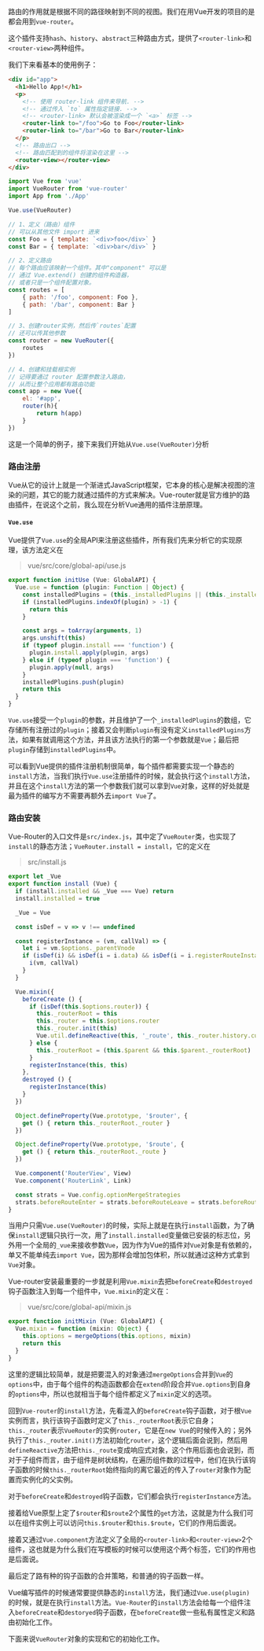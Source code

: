 路由的作用就是根据不同的路径映射到不同的视图。我们在用Vue开发的项目的是都会用到`vue-router`。

这个插件支持`hash`、`history`、`abstract`三种路由方式，提供了`<router-link>`和`<router-view>`两种组件。

我们下来看基本的使用例子：

```html
<div id="app">
  <h1>Hello App!</h1>
  <p>
    <!-- 使用 router-link 组件来导航. -->
    <!-- 通过传入 `to` 属性指定链接. -->
    <!-- <router-link> 默认会被渲染成一个 `<a>` 标签 -->
    <router-link to="/foo">Go to Foo</router-link>
    <router-link to="/bar">Go to Bar</router-link>
  </p>
  <!-- 路由出口 -->
  <!-- 路由匹配到的组件将渲染在这里 -->
  <router-view></router-view>
</div>
```

```js
import Vue from 'vue'
import VueRouter from 'vue-router'
import App from './App'

Vue.use(VueRouter)

// 1、定义（路由）组件
// 可以从其他文件 import 进来
const Foo = { template: `<div>foo</div>` }
const Bar = { template: `<div>bar</div>` }

// 2、定义路由
// 每个路由应该映射一个组件。其中"component" 可以是
// 通过 Vue.extend() 创建的组件构造器，
// 或者只是一个组件配置对象。
const routes = [
    { path: '/foo', component: Foo },
    { path: '/bar', component: Bar }
]

// 3、创建router实例，然后传`routes`配置
// 还可以传其他参数
const router = new VueRouter({
    routes
})

// 4、创建和挂载根实例
// 记得要通过 router 配置参数注入路由，
// 从而让整个应用都有路由功能
const app = new Vue({
    el: '#app',
    router(h){
        return h(app)
    }
})
```

这是一个简单的例子，接下来我们开始从`Vue.use(VueRouter)`分析



### 路由注册

Vue从它的设计上就是一个渐进式JavaScript框架，它本身的核心是解决视图的渲染的问题，其它的能力就通过插件的方式来解决。Vue-router就是官方维护的路由插件，在说这个之前，我么现在分析Vue通用的插件注册原理。



#### `Vue.use`

Vue提供了`Vue.use`的全局API来注册这些插件，所有我们先来分析它的实现原理，该方法定义在

> vue/src/core/global-api/use.js

```typescript
export function initUse (Vue: GlobalAPI) {
  Vue.use = function (plugin: Function | Object) {
    const installedPlugins = (this._installedPlugins || (this._installedPlugins = []))
    if (installedPlugins.indexOf(plugin) > -1) {
      return this
    }

    const args = toArray(arguments, 1)
    args.unshift(this)
    if (typeof plugin.install === 'function') {
      plugin.install.apply(plugin, args)
    } else if (typeof plugin === 'function') {
      plugin.apply(null, args)
    }
    installedPlugins.push(plugin)
    return this
  }
}
```

`Vue.use`接受一个`plugin`的参数，并且维护了一个`_installedPlugins`的数组，它存储所有注册过的`plugin`；接着又会判断`plugin`有没有定义`installedPlugins`方法，如果有就调用这个方法，并且该方法执行的第一个参数就是`Vue`；最后把`plugin`存储到`installedPlugins`中。

可以看到Vue提供的插件注册机制很简单，每个插件都需要实现一个静态的`install`方法，当我们执行`Vue.use`注册插件的时候，就会执行这个`install`方法，并且在这个`install`方法的第一个参数我们就可以拿到`Vue`对象，这样的好处就是最为插件的编写方不需要再额外去`import Vue`了。



### 路由安装

Vue-Router的入口文件是`src/index.js`，其中定了`VueRouter`类，也实现了`install`的静态方法；`VueRouter.install = install`，它的定义在

> src/install.js

```typescript
export let _Vue
export function install (Vue) {
  if (install.installed && _Vue === Vue) return
  install.installed = true

  _Vue = Vue

  const isDef = v => v !== undefined

  const registerInstance = (vm, callVal) => {
    let i = vm.$options._parentVnode
    if (isDef(i) && isDef(i = i.data) && isDef(i = i.registerRouteInstance)) {
      i(vm, callVal)
    }
  }

  Vue.mixin({
    beforeCreate () {
      if (isDef(this.$options.router)) {
        this._routerRoot = this
        this._router = this.$options.router
        this._router.init(this)
        Vue.util.defineReactive(this, '_route', this._router.history.current)
      } else {
        this._routerRoot = (this.$parent && this.$parent._routerRoot) || this
      }
      registerInstance(this, this)
    },
    destroyed () {
      registerInstance(this)
    }
  })

  Object.defineProperty(Vue.prototype, '$router', {
    get () { return this._routerRoot._router }
  })

  Object.defineProperty(Vue.prototype, '$route', {
    get () { return this._routerRoot._route }
  })

  Vue.component('RouterView', View)
  Vue.component('RouterLink', Link)

  const strats = Vue.config.optionMergeStrategies
  strats.beforeRouteEnter = strats.beforeRouteLeave = strats.beforeRouteUpdate = strats.created
}
```

当用户只需`Vue.use(VueRouter)`的时候，实际上就是在执行`install`函数，为了确保`install`逻辑只执行一次，用了`install.installed`变量做已安装的标志位，另外用一个全局的`_vue`来接收参数`Vue`，因为作为Vue的插件对`Vue`对象是有依赖的，单又不能单纯去`import Vue`，因为那样会增加包体积，所以就通过这种方式拿到`Vue`对象。

Vue-router安装最重要的一步就是利用`Vue.mixin`去把`beforeCreate`和`destroyed`钩子函数注入到每一个组件中，`Vue.mixin`的定义在：

> vue/src/core/global-api/mixin.js

```typescript
export function initMixin (Vue: GlobalAPI) {
  Vue.mixin = function (mixin: Object) {
    this.options = mergeOptions(this.options, mixin)
    return this
  }
}
```

这里的逻辑比较简单，就是把要混入的对象通过`mergeOptions`合并到`Vue`的`options`中，由于每个组件的构造函数都会在`extend`阶段合并`Vue.options`到自身的`options`中，所以也就相当于每个组件都定义了`mixin`定义的选项。

回到`Vue-router`的`install`方法，先看混入的`beforeCreate`钩子函数，对于根`Vue`实例而言，执行该钩子函数时定义了`this._routerRoot`表示它自身；`this._router`表示`VueRouter`的实例`router`，它是在`new Vue`的时候传入的；另外执行了`this._router.init()`方法初始化`router`，这个逻辑后面会说到，然后用`defineReactive`方法把`this._route`变成响应式对象，这个作用后面也会说到，而对于子组件而言，由于组件是树状结构，在遍历组件数的过程中，他们在执行该钩子函数的时候`this._routerRoot`始终指向的离它最近的传入了`router`对象作为配置而实例化的父实例。

对于`beforeCreate`和`destroyed`钩子函数，它们都会执行`registerInstance`方法。

接着给Vue原型上定了`$router`和`$route`2个属性的`get`方法，这就是为什么我们可以在组件实例上可以访问`this.$router`和`this.$route`，它们的作用后面说。

接着又通过`Vue.component`方法定义了全局的`<router-link>`和`<router-view>`2个组件，这也就是为什么我们在写模板的时候可以使用这个两个标签，它们的作用也是后面说。

最后定了路有种的钩子函数的合并策略，和普通的钩子函数一样。



Vue编写插件的时候通常要提供静态的`install`方法，我们通过`Vue.use(plugin)`的时候，就是在执行`install`方法。`Vue-Router`的`install`方法会给每一个组件注入`beforeCreate`和`destoryed`钩子函数，在`beforeCreate`做一些私有属性定义和路由初始化工作。

下面来说`VueRouter`对象的实现和它的初始化工作。